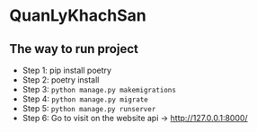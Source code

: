 # QuanLyKhachSan


## The way to run project
- Step 1: pip install poetry
- Step 2: poetry install
- Step 3: `python manage.py makemigrations`
- Step 4: `python manage.py migrate`
- Step 5: `python manage.py runserver`
- Step 6: Go to visit on the website api -> http://127.0.0.1:8000/